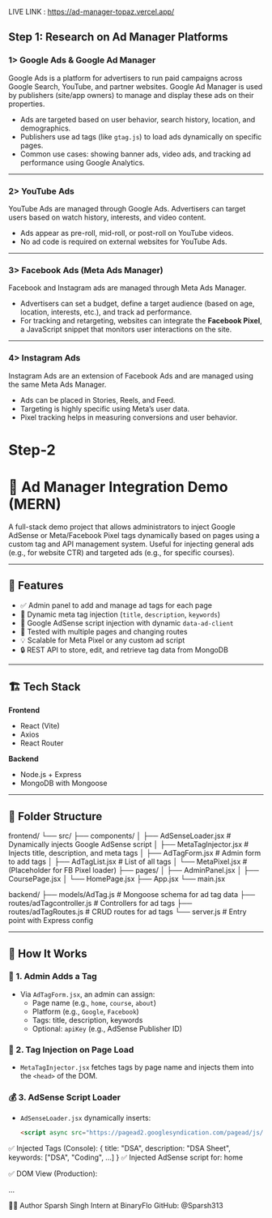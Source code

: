 LIVE LINK : https://ad-manager-topaz.vercel.app/

## Step 1: Research on Ad Manager Platforms

### 1> Google Ads & Google Ad Manager

Google Ads is a platform for advertisers to run paid campaigns across Google Search, YouTube, and partner websites. Google Ad Manager is used by publishers (site/app owners) to manage and display these ads on their properties.

- Ads are targeted based on user behavior, search history, location, and demographics.
- Publishers use ad tags (like `gtag.js`) to load ads dynamically on specific pages.
- Common use cases: showing banner ads, video ads, and tracking ad performance using Google Analytics.

---

### 2> YouTube Ads

YouTube Ads are managed through Google Ads. Advertisers can target users based on watch history, interests, and video content.

- Ads appear as pre-roll, mid-roll, or post-roll on YouTube videos.
- No ad code is required on external websites for YouTube Ads.

---

### 3> Facebook Ads (Meta Ads Manager)

Facebook and Instagram ads are managed through Meta Ads Manager.

- Advertisers can set a budget, define a target audience (based on age, location, interests, etc.), and track ad performance.
- For tracking and retargeting, websites can integrate the **Facebook Pixel**, a JavaScript snippet that monitors user interactions on the site.

---

### 4> Instagram Ads

Instagram Ads are an extension of Facebook Ads and are managed using the same Meta Ads Manager.

- Ads can be placed in Stories, Reels, and Feed.
- Targeting is highly specific using Meta’s user data.
- Pixel tracking helps in measuring conversions and user behavior.

# Step-2

# 🎯 Ad Manager Integration Demo (MERN)

A full-stack demo project that allows administrators to inject Google AdSense or Meta/Facebook Pixel tags dynamically based on pages using a custom tag and API management system. Useful for injecting general ads (e.g., for website CTR) and targeted ads (e.g., for specific courses).

---

## 📌 Features

- ✅ Admin panel to add and manage ad tags for each page
- 🧠 Dynamic meta tag injection (`title`, `description`, `keywords`)
- 🎯 Google AdSense script injection with dynamic `data-ad-client`
- 🧪 Tested with multiple pages and changing routes
- 💡 Scalable for Meta Pixel or any custom ad script
- 🔒 REST API to store, edit, and retrieve tag data from MongoDB

---

## 🏗️ Tech Stack

**Frontend**

- React (Vite)
- Axios
- React Router

**Backend**

- Node.js + Express
- MongoDB with Mongoose

---

## 📂 Folder Structure

frontend/
└── src/
├── components/
│ ├── AdSenseLoader.jsx # Dynamically injects Google AdSense script
│ ├── MetaTagInjector.jsx # Injects title, description, and meta tags
│ ├── AdTagForm.jsx # Admin form to add tags
│ ├── AdTagList.jsx # List of all tags
│ └── MetaPixel.jsx # (Placeholder for FB Pixel loader)
├── pages/
│ ├── AdminPanel.jsx
│ ├── CoursePage.jsx
│ └── HomePage.jsx
├── App.jsx
└── main.jsx

backend/
├── models/AdTag.js # Mongoose schema for ad tag data
├── routes/adTagcontroller.js # Controllers for ad tags
├── routes/adTagRoutes.js # CRUD routes for ad tags
└── server.js # Entry point with Express config

---

## 🚀 How It Works

### 🧩 1. Admin Adds a Tag

- Via `AdTagForm.jsx`, an admin can assign:
  - Page name (e.g., `home`, `course`, `about`)
  - Platform (e.g., `Google`, `Facebook`)
  - Tags: title, description, keywords
  - Optional: `apiKey` (e.g., AdSense Publisher ID)

### 🧠 2. Tag Injection on Page Load

- `MetaTagInjector.jsx` fetches tags by page name and injects them into the `<head>` of the DOM.

### 💰 3. AdSense Script Loader

- `AdSenseLoader.jsx` dynamically inserts:
  ```html
  <script async src="https://pagead2.googlesyndication.com/pagead/js/adsbygoogle.js" data-ad-client="your-id-here"></script>
  ```

✅ Injected Tags (Console):
{ title: "DSA", description: "DSA Sheet", keywords: ["DSA", "Coding", ...] }
✅ Injected AdSense script for: home

✅ DOM View (Production):
<head>
  <script src="https://pagead2.googlesyndication.com/pagead/js/adsbygoogle.js" data-ad-client="ca-pub-xxxxxxxxxxxx"></script>
  <meta name="description" content="DSA Sheet, Best CS Courses" />
  ...
</head>

🙋‍♂️ Author
Sparsh Singh
Intern at BinaryFlo
GitHub: @Sparsh313
